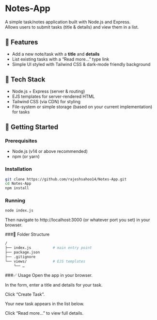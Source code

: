 # Notes-App  
A simple task/notes application built with Node.js and Express.  
Allows users to submit tasks (title & details) and view them in a list.  

## 🧰 Features  
- Add a new note/task with a **title** and **details**  
- List existing tasks with a “Read more…” type link  
- Simple UI styled with Tailwind CSS & dark-mode friendly background  

## 🚀 Tech Stack  
- Node.js + Express (server & routing)  
- EJS templates for server-rendered HTML  
- Tailwind CSS (via CDN) for styling  
- File-system or simple storage (based on your current implementation) for tasks  

## 🔧 Getting Started  
### Prerequisites  
- Node.js (v14 or above recommended)  
- npm (or yarn)  

### Installation  
```bash
git clone https://github.com/rajeshsahoo14/Notes-App.git  
cd Notes-App  
npm install
```
### Running
```bash
node index.js
```
Then navigate to http://localhost:3000 (or whatever port you set) in your browser.

###📁  Folder Structure
```bash
/
├── index.js          # main entry point  
├── package.json  
├── .gitignore  
└── views/            # EJS templates  
    └── …
```  
###✅ Usage
Open the app in your browser.

In the form, enter a title and details for your task.

Click “Create Task”.

Your new task appears in the list below.

Click “Read more…” to view full details.
